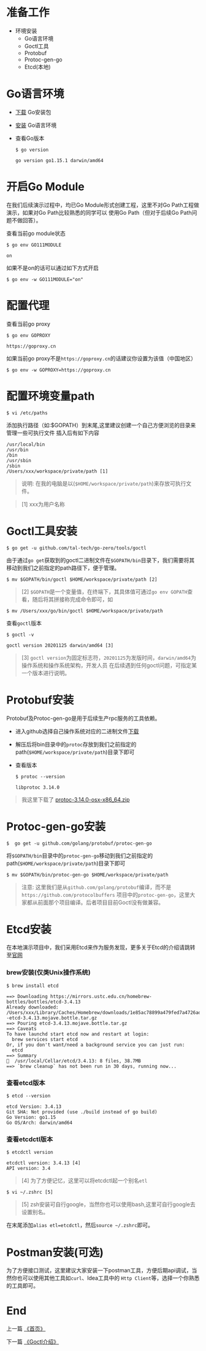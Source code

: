 # 准备工作
* 环境安装
    * Go语言环境
    * Goctl工具
    * Protobuf
    * Protoc-gen-go
    * Etcd(本地)

# Go语言环境
* [下载](https://golang.org/dl/) Go安装包
* [安装](https://golang.org/doc/install) Go语言环境
* 查看Go版本

    ```shell script
    $ go version
    ```
    ```text
    go version go1.15.1 darwin/amd64
    ```
  
# 开启Go Module
在我们后续演示过程中，均已Go Module形式创建工程，这里不对Go Path工程做演示，如果对Go Path比较熟悉的同学可以
使用Go Path（但对于后续Go Path问题不做回答）。

查看当前go module状态

```shell script
$ go env GO111MODULE
```
```text
on
```

如果不是on的话可以通过如下方式开启

```shell script
$ go env -w GO111MODULE="on"
```

# 配置代理
查看当前go proxy

```shell script
$ go env GOPROXY
```
```text
https://goproxy.cn
```

如果当前go proxy不是`https://goproxy.cn`的话建议你设置为该值（中国地区）

```shell script
$ go env -w GOPROXY=https://goproxy.cn
```

# 配置环境变量path

```shell script
$ vi /etc/paths
```

添加执行路径（如:$GOPATH）到末尾,这里建议创建一个自己方便浏览的目录来管理一些可执行文件
插入后有如下内容

```text
/usr/local/bin
/usr/bin
/bin
/usr/sbin
/sbin
/Users/xxx/workspace/private/path [1]
```

> 说明: 在我的电脑是以(`$HOME/workspace/private/path`)来存放可执行文件。

> [1] xxx为用户名称

# Goctl工具安装

```shell script
$ go get -u github.com/tal-tech/go-zero/tools/goctl
```

由于通过`go get`获取到的goctl二进制文件在`$GOPATH/bin`目录下，我们需要将其移动到我们之前指定的path路径下，便于管理。

```shell script
$ mv $GOPATH/bin/goctl $HOME/workspace/private/path [2]
```

> [2] `$GOPATH`是一个变量值，在终端下，其具体值可通过`go env GOPATH`查看，随后将其拼接称完成命令即可，如

```shell script
$ mv /Users/xxx/go/bin/goctl $HOME/workspace/private/path
```

查看`goctl`版本

```shell script
$ goctl -v
```
```text
goctl version 20201125 darwin/amd64 [3]
```

> [3] `goctl version`为固定标志符，`20201125`为发版时间，`darwin/amd64`为操作系统和操作系统架构，开发人员
> 在后续遇到任何goctl问题，可指定某一个版本进行说明。

# Protobuf安装
Protobuf及Protoc-gen-go是用于后续生产rpc服务的工具依赖。

* 进入github选择自己操作系统对应的二进制文件[下载](https://github.com/protocolbuffers/protobuf/releases)
* 解压后将bin目录中的`protoc`存放到我们之前指定的path(`$HOME/workspace/private/path`)目录下即可
* 查看版本

    ```shell script
    $ protoc --version
    ```
    ```text
    libprotoc 3.14.0
    ```
  
> 我这里下载了 [protoc-3.14.0-osx-x86_64.zip](https://github-production-release-asset-2e65be.s3.amazonaws.com/23357588/42d3ec00-25c2-11eb-81d8-19b6fba46513?X-Amz-Algorithm=AWS4-HMAC-SHA256&X-Amz-Credential=AKIAIWNJYAX4CSVEH53A%2F20201201%2Fus-east-1%2Fs3%2Faws4_request&X-Amz-Date=20201201T142830Z&X-Amz-Expires=300&X-Amz-Signature=fc829e7700c6cd3f7e3c39b5038db842f2ab9f738262fe207693e04bfa4c381a&X-Amz-SignedHeaders=host&actor_id=10302073&key_id=0&repo_id=23357588&response-content-disposition=attachment%3B%20filename%3Dprotoc-3.14.0-osx-x86_64.zip&response-content-type=application%2Foctet-stream)

# Protoc-gen-go安装

```shell script
$  go get -u github.com/golang/protobuf/protoc-gen-go
```

将`$GOPATH/bin`目录中的`protoc-gen-go`移动到我们之前指定的path(`$HOME/workspace/private/path`)目录下即可

```shell script
$ mv $GOPATH/bin/protoc-gen-go $HOME/workspace/private/path
```

> 注意:
> 这里我们是从`github.com/golang/protobuf`编译，而不是`https://github.com/protocolbuffers` 项目中的`protoc-gen-go`，这里大家都从前面那个项目编译。后者项目目前Goctl没有做兼容。

# Etcd安装
在本地演示项目中，我们采用Etcd来作为服务发现，更多关于Etcd的介绍请跳转至[官网](https://etcd.io/)

### brew安装(仅类Unix操作系统)

```shell script
$ brew install etcd
```
```text
==> Downloading https://mirrors.ustc.edu.cn/homebrew-bottles/bottles/etcd-3.4.13
Already downloaded: /Users/xxx/Library/Caches/Homebrew/downloads/1e85ac78899a479fed7a4726ad381dc357eb1215dc3972fbb8b3a87087f90c93--etcd-3.4.13.mojave.bottle.tar.gz
==> Pouring etcd-3.4.13.mojave.bottle.tar.gz
==> Caveats
To have launchd start etcd now and restart at login:
  brew services start etcd
Or, if you don't want/need a background service you can just run:
  etcd
==> Summary
🍺  /usr/local/Cellar/etcd/3.4.13: 8 files, 38.7MB
==> `brew cleanup` has not been run in 30 days, running now...
```

### 查看etcd版本

```shell script
$ etcd --version
```

```text
etcd Version: 3.4.13
Git SHA: Not provided (use ./build instead of go build)
Go Version: go1.15
Go OS/Arch: darwin/amd64
```

### 查看etcdctl版本

```shell script
$ etcdctl version
```
```text
etcdctl version: 3.4.13 [4]
API version: 3.4
```

> [4] 为了方便记忆，这里可以将etcdctl起一个别名`etl`

```shell script
$ vi ~/.zshrc [5]
```

> [5] zsh安装可自行google，当然你也可以使用bash,这里可自行google去设置别名。

在末尾添加`alias etl=etcdctl`，然后`source ~/.zshrc`即可。

# Postman安装(可选)
为了方便接口测试，这里建议大家安装一下postman工具，方便后期api调试，当然你也可以使用其他工具如`curl`、Idea工具中的
`Http Client`等，选择一个你熟悉的工具即可。

# End

上一篇 [《首页》](../index.md)

下一篇 [《Goctl介绍》](./goctl-intro.md)